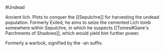 #Undead 
 

Ancient lich. Plots to conquer the [[Sepulchre]] for harvesting the undead population.
Formerly Exiled, he aims to seize the cemented Lich tomb somewhere within Sepulchre, in which he suspects [[Tomes#Gane's Parchments of Shadows]], which would yield him further power.

Formerly a warlock, signified by the -an suffix.
